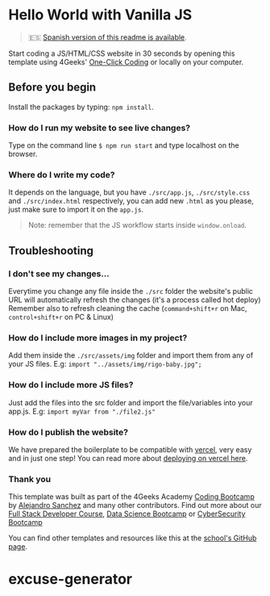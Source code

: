 <!-- hide -->
# Hello World with Vanilla JS

> 🇪🇸 [Spanish version of this readme is available](./README.es.md).
<!-- endhide -->
Start coding a JS/HTML/CSS website in 30 seconds by opening this template using 4Geeks' [One-Click Coding](https://s.4geeks.com/start?repo=https://github.com/4GeeksAcademy/vanillajs-hello) or locally on your computer.

## Before you begin

Install the packages by typing: `npm install`.

### How do I run my website to see live changes?  

Type on the command line `$ npm run start` and type localhost on the browser.

### Where do I write my code?  

It depends on the language, but you have `./src/app.js`, `./src/style.css` and `./src/index.html` respectively, you can add new `.html` as you please, just make sure to import it on the `app.js`.

> Note: remember that the JS workflow starts inside `window.onload`.


## Troubleshooting

### I don't see my changes...

Everytime you change any file inside the `./src` folder the website's public URL will automatically refresh the changes (it's a process called hot deploy)
Remember also to refresh cleaning the cache (`command+shift+r` on Mac, `control+shift+r` on PC & Linux)

### How do I include more images in my project?

Add them inside the `./src/assets/img` folder and import them from any of your JS files. E.g: `import "../assets/img/rigo-baby.jpg";`

### How do I include more JS files?

Just add the files into the src folder and import the file/variables into your app.js. E.g: `import myVar from "./file2.js"`

### How do I publish the website?

We have prepared the boilerplate to be compatible with [vercel](https://vercel.com/), very easy and in just one step! 
You can read more about [deploying on vercel here](https://4geeks.com/docs/start/deploy-vercel).

<!-- hide -->
### Thank you

This template was built as part of the 4Geeks Academy [Coding Bootcamp](https://4geeksacademy.com/us/coding-bootcamp) by [Alejandro Sanchez](https://twitter.com/alesanchezr) and many other contributors. Find out more about our [Full Stack Developer Course](https://4geeksacademy.com/us/coding-bootcamps/part-time-full-stack-developer), [Data Science Bootcamp](https://4geeksacademy.com/us/coding-bootcamps/datascience-machine-learning) or [CyberSecurity Bootcamp](https://4geeksacademy.com/us/coding-bootcamps/cybersecurity)

You can find other templates and resources like this at the [school's GitHub page](https://github.com/4geeksacademy/).
<!-- endhide -->
# excuse-generator
